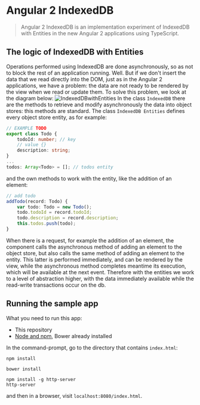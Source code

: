 # Angular 2 IndexedDB
> Angular 2 IndexedDB is an implementation experiment of IndexedDB with Entities in the new Angular 2 applications using TypeScript.

## The logic of IndexedDB with Entities
Operations performed using IndexedDB are done asynchronously, so as not to block the rest of an application running. Well. But if we don't insert the data that we read directly into the DOM, just as in the Angular 2 applications, we have a problem: the data are not ready to be rendered by the view when we read or update them.
To solve this problem, we look at the diagram below:
![IndexedDBwithEntities](http://www.seerobertodevelop.net/Content/Images/Blog/IndexedDBwithEntities.jpg)
In the class `IndexedDB` there are the methods to retrieve and modify asynchronously the data into object stores: this methods are standard.
The class `IndexedDB Entities` defines every object store entity, as for example:
```TypeScript
// EXAMPLE TODO
export class Todo {
    todoId: number; // key
    // value {}
    description: string;
}
...
todos: Array<Todo> = []; // todos entity
```
and the own methods to work with the entity, like the addition of an element:
```TypeScript
// add todo
addTodo(record: Todo) {
    var todo: Todo = new Todo();
    todo.todoId = record.todoId;
    todo.description = record.description;
    this.todos.push(todo);
}
```
When there is a request, for example the addition of an element, the component calls the asynchronous method of adding an element to the object store, but also calls the same method of adding an element to the entity.
This latter is performed immediately, and can be rendered by the view, while the asynchronous method completes meantime its execution, which will be available at the next event. 
Therefore with the entities we work to a level of abstraction higher, with the data immediately available while the read-write transactions occur on the db.

## Running the sample app
What you need to run this app:
- This repository
- [Node and npm](https://nodejs.org), Bower already installed

In the command-prompt, go to the directory that contains `index.html`:
```
npm install

bower install

npm install -g http-server
http-server
```
and then in a browser, visit `localhost:8080/index.html`.